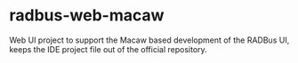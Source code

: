 radbus-web-macaw
================

Web UI project to support the Macaw based development of the RADBus UI, keeps the IDE project file out of the official repository.

